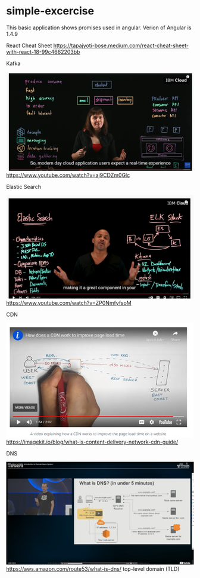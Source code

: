 # simple-excercise
This basic application shows promises used in angular. Verion of Angular is 1.4.9 

React Cheat Sheet
https://tapajyoti-bose.medium.com/react-cheat-sheet-with-react-18-99c4662203bb


Kafka

![This is an image](/assets/kafka.png)
https://www.youtube.com/watch?v=aj9CDZm0Glc


Elastic Search

![This is an image](/assets/elasticSearch.png)
https://www.youtube.com/watch?v=ZP0NmfyfsoM

CDN

![This is an image](/assets/CDN.png)
https://imagekit.io/blog/what-is-content-delivery-network-cdn-guide/


DNS

![This is an image](/assets/DNS.png)
https://aws.amazon.com/route53/what-is-dns/
top-level domain (TLD)
